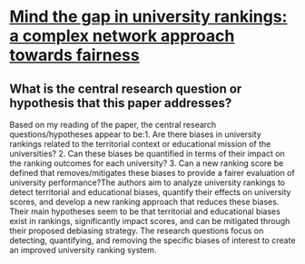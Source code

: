 # [Mind the gap in university rankings: a complex network approach towards   fairness](https://arxiv.org/abs/2112.1341)

## What is the central research question or hypothesis that this paper addresses?

Based on my reading of the paper, the central research questions/hypotheses appear to be:1. Are there biases in university rankings related to the territorial context or educational mission of the universities? 2. Can these biases be quantified in terms of their impact on the ranking outcomes for each university? 3. Can a new ranking score be defined that removes/mitigates these biases to provide a fairer evaluation of university performance?The authors aim to analyze university rankings to detect territorial and educational biases, quantify their effects on university scores, and develop a new ranking approach that reduces these biases. Their main hypotheses seem to be that territorial and educational biases exist in rankings, significantly impact scores, and can be mitigated through their proposed debiasing strategy. The research questions focus on detecting, quantifying, and removing the specific biases of interest to create an improved university ranking system.
